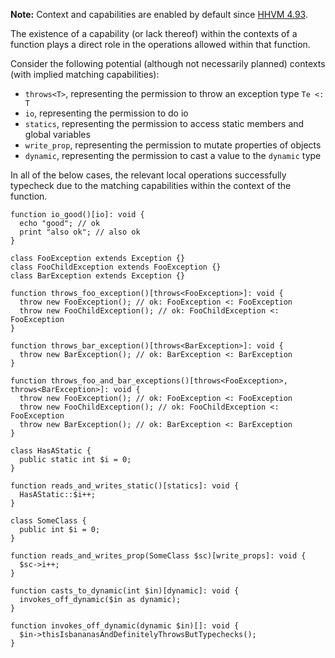 **Note:** Context and capabilities are enabled by default since
[HHVM 4.93](https://hhvm.com/blog/2021/01/19/hhvm-4.93.html).

The existence of a capability (or lack thereof) within the contexts of a function plays a direct role in the operations allowed within that function.

Consider the following potential (although not necessarily planned) contexts (with implied matching capabilities):
* `throws<T>`, representing the permission to throw an exception type `Te <: T`
* `io`, representing the permission to do io
* `statics`, representing the permission to access static members and global variables
* `write_prop`, representing the permission to mutate properties of objects
* `dynamic`, representing the permission to cast a value to the `dynamic` type

In all of the below cases, the relevant local operations successfully typecheck due to the matching capabilities within the context of the function.

```hack no-extract
function io_good()[io]: void {
  echo "good"; // ok
  print "also ok"; // also ok
}
```

```hack no-extract
class FooException extends Exception {}
class FooChildException extends FooException {}
class BarException extends Exception {}

function throws_foo_exception()[throws<FooException>]: void {
  throw new FooException(); // ok: FooException <: FooException
  throw new FooChildException(); // ok: FooChildException <: FooException
}

function throws_bar_exception()[throws<BarException>]: void {
  throw new BarException(); // ok: BarException <: BarException
}

function throws_foo_and_bar_exceptions()[throws<FooException>, throws<BarException>]: void {
  throw new FooException(); // ok: FooException <: FooException
  throw new FooChildException(); // ok: FooChildException <: FooException
  throw new BarException(); // ok: BarException <: BarException
}
```

```hack no-extract
class HasAStatic {
  public static int $i = 0;
}

function reads_and_writes_static()[statics]: void {
  HasAStatic::$i++;
}
```

```hack
class SomeClass {
  public int $i = 0;
}

function reads_and_writes_prop(SomeClass $sc)[write_props]: void {
  $sc->i++;
}
```

```hack no-extract
function casts_to_dynamic(int $in)[dynamic]: void {
  invokes_off_dynamic($in as dynamic);
}

function invokes_off_dynamic(dynamic $in)[]: void {
  $in->thisIsbananasAndDefinitelyThrowsButTypechecks();
}
```
